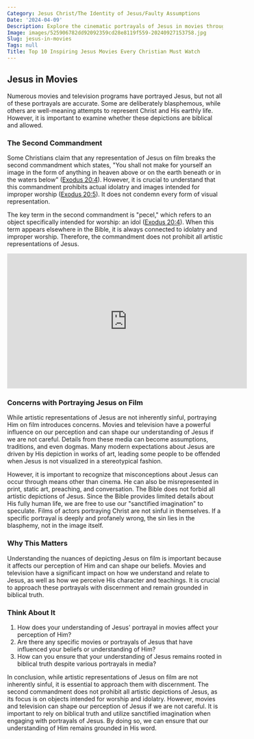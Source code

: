 ```yaml
---
Category: Jesus Christ/The Identity of Jesus/Faulty Assumptions
Date: '2024-04-09'
Description: Explore the cinematic portrayals of Jesus in movies throughout history, capturing the diverse interpretations and impact on audiences. Discover how filmmakers have depicted the iconic figure in various genres and styles.
Image: images/525906782dd92092359cd28e8119f559-20240927153758.jpg
Slug: jesus-in-movies
Tags: null
Title: Top 10 Inspiring Jesus Movies Every Christian Must Watch
---
```


## Jesus in Movies

Numerous movies and television programs have portrayed Jesus, but not all of these portrayals are accurate. Some are deliberately blasphemous, while others are well-meaning attempts to represent Christ and His earthly life. However, it is important to examine whether these depictions are biblical and allowed.

### The Second Commandment

Some Christians claim that any representation of Jesus on film breaks the second commandment which states, "You shall not make for yourself an image in the form of anything in heaven above or on the earth beneath or in the waters below" ([Exodus 20:4](https://www.bibleref.com/Exodus/20/Exodus-20-4.html)). However, it is crucial to understand that this commandment prohibits actual idolatry and images intended for improper worship ([Exodus 20:5](https://www.bibleref.com/Exodus/20/Exodus-20-5.html)). It does not condemn every form of visual representation.

The key term in the second commandment is "pecel," which refers to an object specifically intended for worship: an idol ([Exodus 20:4](https://www.bibleref.com/Exodus/20/Exodus-20-4.html)). When this term appears elsewhere in the Bible, it is always connected to idolatry and improper worship. Therefore, the commandment does not prohibit all artistic representations of Jesus.


<iframe width="560" height="315" src="https://www.youtube.com/embed/ndZ6B1EaJEs" frameborder="0" allow="autoplay; encrypted-media" allowfullscreen></iframe>


### Concerns with Portraying Jesus on Film

While artistic representations of Jesus are not inherently sinful, portraying Him on film introduces concerns. Movies and television have a powerful influence on our perception and can shape our understanding of Jesus if we are not careful. Details from these media can become assumptions, traditions, and even dogmas. Many modern expectations about Jesus are driven by His depiction in works of art, leading some people to be offended when Jesus is not visualized in a stereotypical fashion.

However, it is important to recognize that misconceptions about Jesus can occur through means other than cinema. He can also be misrepresented in print, static art, preaching, and conversation. The Bible does not forbid all artistic depictions of Jesus. Since the Bible provides limited details about His fully human life, we are free to use our "sanctified imagination" to speculate. Films of actors portraying Christ are not sinful in themselves. If a specific portrayal is deeply and profanely wrong, the sin lies in the blasphemy, not in the image itself.

### Why This Matters

Understanding the nuances of depicting Jesus on film is important because it affects our perception of Him and can shape our beliefs. Movies and television have a significant impact on how we understand and relate to Jesus, as well as how we perceive His character and teachings. It is crucial to approach these portrayals with discernment and remain grounded in biblical truth.

### Think About It

1. How does your understanding of Jesus' portrayal in movies affect your perception of Him?
2. Are there any specific movies or portrayals of Jesus that have influenced your beliefs or understanding of Him?
3. How can you ensure that your understanding of Jesus remains rooted in biblical truth despite various portrayals in media?

In conclusion, while artistic representations of Jesus on film are not inherently sinful, it is essential to approach them with discernment. The second commandment does not prohibit all artistic depictions of Jesus, as its focus is on objects intended for worship and idolatry. However, movies and television can shape our perception of Jesus if we are not careful. It is important to rely on biblical truth and utilize sanctified imagination when engaging with portrayals of Jesus. By doing so, we can ensure that our understanding of Him remains grounded in His word.